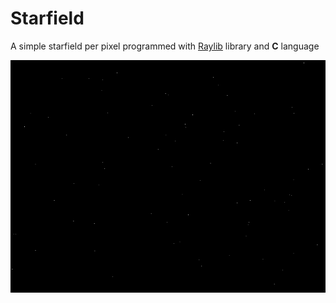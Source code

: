 # Starfield


A simple starfield per pixel programmed with [Raylib](https://www.raylib.com) library and **C** language

![starfield](./assets/starfield.gif)